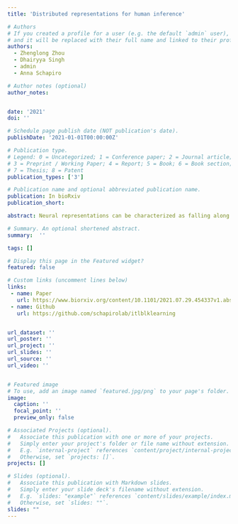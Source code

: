 ```yaml
---
title: 'Distributed representations for human inference'

# Authors
# If you created a profile for a user (e.g. the default `admin` user), write the username (folder name) here
# and it will be replaced with their full name and linked to their profile.
authors:
  - Zhenglong Zhou
  - Dhairyya Singh
  - admin
  - Anna Schapiro

# Author notes (optional)
author_notes:


date: '2021'
doi: ''

# Schedule page publish date (NOT publication's date).
publishDate: '2021-01-01T00:00:00Z'

# Publication type.
# Legend: 0 = Uncategorized; 1 = Conference paper; 2 = Journal article;
# 3 = Preprint / Working Paper; 4 = Report; 5 = Book; 6 = Book section;
# 7 = Thesis; 8 = Patent
publication_types: ['3']

# Publication name and optional abbreviated publication name.
publication: In bioRxiv
publication_short:

abstract: Neural representations can be characterized as falling along a continuum, from distributed representations, in which neurons are responsive to many related features of the environment, to localist representations, where neurons orthogonalize activity patterns despite any input similarity. Distributed representations support powerful learning in neural network models and have been posited to exist throughout the brain, but it is unclear under what conditions humans acquire these representations and what computational advantages they may confer. In a series of behavioral experiments, we present evidence that interleaved exposure to new information facilitates the rapid formation of distributed representations in humans. As in neural network models with distributed representations, interleaved learning supports fast and automatic recognition of item relatedness, affords efficient generalization, and is especially critical for inference when learning requires statistical integration of noisy information over time. We use the data to adjudicate between several existing computational models of human memory and inference. The results demonstrate the power of interleaved learning and implicate the use of distributed representations in human inference.

# Summary. An optional shortened abstract.
summary:  ''

tags: []

# Display this page in the Featured widget?
featured: false

# Custom links (uncomment lines below)
links:
 - name: Paper
   url: https://www.biorxiv.org/content/10.1101/2021.07.29.454337v1.abstract
 - name: Github
   url: https://github.com/schapirolab/itlblklearning


url_dataset: ''
url_poster: ''
url_project: ''
url_slides: ''
url_source: ''
url_video: ''


# Featured image
# To use, add an image named `featured.jpg/png` to your page's folder.
image:
  caption: ''
  focal_point: ''
  preview_only: false

# Associated Projects (optional).
#   Associate this publication with one or more of your projects.
#   Simply enter your project's folder or file name without extension.
#   E.g. `internal-project` references `content/project/internal-project/index.md`.
#   Otherwise, set `projects: []`.
projects: []

# Slides (optional).
#   Associate this publication with Markdown slides.
#   Simply enter your slide deck's filename without extension.
#   E.g. `slides: "example"` references `content/slides/example/index.md`.
#   Otherwise, set `slides: ""`.
slides: ""
---
```


